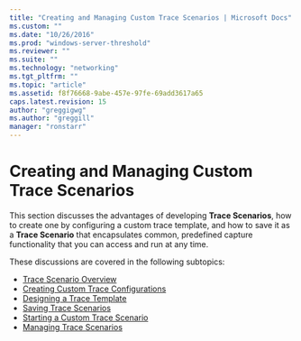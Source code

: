 ```yaml
---
title: "Creating and Managing Custom Trace Scenarios | Microsoft Docs"
ms.custom: ""
ms.date: "10/26/2016"
ms.prod: "windows-server-threshold"
ms.reviewer: ""
ms.suite: ""
ms.technology: "networking"
ms.tgt_pltfrm: ""
ms.topic: "article"
ms.assetid: f8f76668-9abe-457e-97fe-69add3617a65
caps.latest.revision: 15
author: "greggigwg"
ms.author: "greggill"
manager: "ronstarr"
---
```


# Creating and Managing Custom Trace Scenarios

This section discusses the advantages of developing **Trace Scenarios**, how to create one by configuring a custom trace template, and how to save it as a **Trace Scenario** that encapsulates common, predefined capture functionality that you can access and run at any time.  
  
 These discussions are covered in the following subtopics:  
  
- [Trace Scenario Overview](trace-scenario-overview.md)   
- [Creating Custom Trace Configurations](creating-custom-trace-configurations.md)   
- [Designing a Trace Template](designing-a-trace-template.md)   
- [Saving Trace Scenarios](saving-trace-scenarios.md)   
- [Starting a Custom Trace Scenario](starting-a-custom-trace-scenario.md)   
- [Managing Trace Scenarios](managing-trace-scenarios.md)